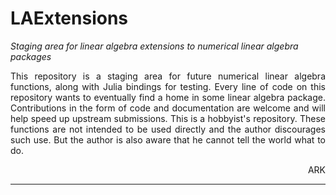 # LAExtensions
_Staging area for linear algebra extensions to numerical linear algebra packages_

<p align="justify">This repository is a staging area for future numerical linear algebra functions, along with Julia bindings for testing. Every line of code on this repository wants to eventually find a home in some linear algebra package.
Contributions in the form of code and documentation are welcome and will help speed up upstream submissions. This is a hobbyist's repository.
These functions are not intended to be used directly and the author discourages such use. But the author is also aware that he cannot tell the world what to do.</p>
<p align="right">ARK</p>

---

